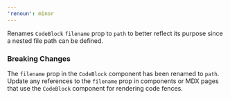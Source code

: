 ```yaml
---
'renoun': minor
---
```


Renames `CodeBlock` `filename` prop to `path` to better reflect its purpose since a nested file path can be defined.

### Breaking Changes

The `filename` prop in the `CodeBlock` component has been renamed to `path`. Update any references to the `filename` prop in components or MDX pages that use the `CodeBlock` component for rendering code fences.
